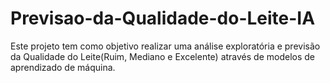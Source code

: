# Previsao-da-Qualidade-do-Leite-IA
Este projeto tem como objetivo realizar uma análise exploratória e previsão da Qualidade do Leite(Ruim, Mediano e Excelente) através de modelos de aprendizado de máquina.
